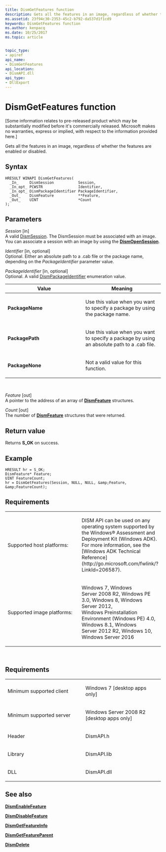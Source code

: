 ```yaml
---
title: DismGetFeatures function
description: Gets all the features in an image, regardless of whether the features are enabled or disabled.
ms.assetid: 23f94c30-2353-45c2-b792-da537d1f1cd9
keywords: DismGetFeatures function
ms.author: kenpacq
ms.date: 10/25/2017
ms.topic: article


topic_type: 
- apiref
api_name: 
- DismGetFeatures
api_location: 
- DismAPI.dll
api_type: 
- DllExport
---
```


# DismGetFeatures function


\[Some information relates to pre-released product which may be substantially modified before it's commercially released. Microsoft makes no warranties, express or implied, with respect to the information provided here.\]

Gets all the features in an image, regardless of whether the features are enabled or disabled.

Syntax
---

```
HRESULT WINAPI DismGetFeatures(
  _In_     DismSession           Session,
  _In_opt_ PCWSTR                Identifier,
  _In_opt_ DismPackageIdentifier PackageIdentifier,
  _Out_    DismFeature           **Feature,
  _Out_    UINT                  *Count
);
```

Parameters
-------

*Session* \[in\]  
A valid [DismSession](dismsession.md). The DismSession must be associated with an image. You can associate a session with an image by using the [**DismOpenSession**](dismopensession-function.md).

*Identifier* \[in, optional\]  
Optional. Either an absolute path to a .cab file or the package name, depending on the *PackageIdentifier* parameter value.

*PackageIdentifier* \[in, optional\]  
Optional. A valid [DismPackageIdentifier](dismpackageidentifier-enumeration.md) enumeration value.

<table>
<colgroup>
<col width="50%" />
<col width="50%" />
</colgroup>
<thead>
<tr class="header">
<th>Value</th>
<th>Meaning</th>
</tr>
</thead>
<tbody>
<tr class="odd">
<td><span id="PackageName"></span><span id="packagename"></span><span id="PACKAGENAME"></span>
<strong>PackageName</strong></td>
<td><p>Use this value when you want to specify a package by using the package name.</p></td>
</tr>
<tr class="even">
<td><span id="PackagePath"></span><span id="packagepath"></span><span id="PACKAGEPATH"></span>
<strong>PackagePath</strong></td>
<td><p>Use this value when you want to specify a package by using an absolute path to a .cab file.</p></td>
</tr>
<tr class="odd">
<td><span id="PackageNone"></span><span id="packagenone"></span><span id="PACKAGENONE"></span>
<strong>PackageNone</strong></td>
<td><p>Not a valid value for this function.</p></td>
</tr>
</tbody>
</table>

 

*Feature* \[out\]  
A pointer to the address of an array of [**DismFeature**](dismfeature-structure.md) structures.

*Count* \[out\]  
The number of [**DismFeature**](dismfeature-structure.md) structures that were returned.

Return value
---------

Returns **S\_OK** on success.

## <span id="Example"></span><span id="example"></span><span id="EXAMPLE"></span>Example


```
HRESULT hr = S_OK;
DismFeature* Feature;
UINT FeatureCount;
hr = DismGetFeatures(Session, NULL, NULL, &amp;Feature, &amp;FeatureCount);
```

## <span id="Requirements"></span><span id="requirements"></span><span id="REQUIREMENTS"></span>Requirements


<table>
<colgroup>
<col width="50%" />
<col width="50%" />
</colgroup>
<tbody>
<tr class="odd">
<td><p>Supported host platforms:</p></td>
<td><p>DISM API can be used on any operating system supported by the Windows® Assessment and Deployment Kit (Windows ADK). For more information, see the [Windows ADK Technical Reference](http://go.microsoft.com/fwlink/?LinkId=206587).</p></td>
</tr>
<tr class="even">
<td><p>Supported image platforms:</p></td>
<td><p>Windows 7, Windows Server 2008 R2, Windows PE 3.0, Windows 8, Windows Server 2012, Windows Preinstallation Environment (Windows PE) 4.0, Windows 8.1, Windows Server 2012 R2, Windows 10, Windows Server 2016</p></td>
</tr>
</tbody>
</table>

 

Requirements
---------

<table>
<colgroup>
<col width="50%" />
<col width="50%" />
</colgroup>
<tbody>
<tr class="odd">
<td><p>Minimum supported client</p></td>
<td><p>Windows 7 [desktop apps only]</p></td>
</tr>
<tr class="even">
<td><p>Minimum supported server</p></td>
<td><p>Windows Server 2008 R2 [desktop apps only]</p></td>
</tr>
<tr class="odd">
<td><p>Header</p></td>
<td>DismAPI.h</td>
</tr>
<tr class="even">
<td><p>Library</p></td>
<td>DismAPI.lib</td>
</tr>
<tr class="odd">
<td><p>DLL</p></td>
<td>DismAPI.dll</td>
</tr>
</tbody>
</table>

## <span id="see_also"></span>See also


[**DismEnableFeature**](dismenablefeature-function.md)

[**DismDisableFeature**](dismdisablefeature-function.md)

[**DismGetFeatureInfo**](dismgetfeatureinfo-function.md)

[**DismGetFeatureParent**](dismgetfeatureparent-function.md)

[**DismDelete**](dismdelete-function.md)

 

 




